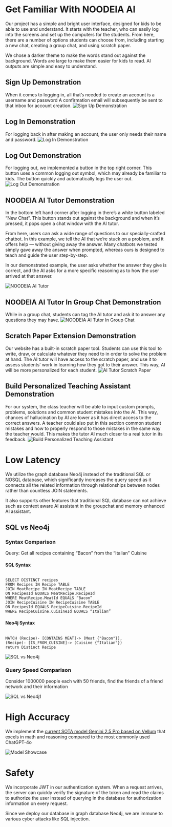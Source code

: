 # Get Familiar With NOODEIA AI 
Our project has a simple and bright user interface, designed for kids to be able to use and understand. It starts with the teacher, who can easily log into the screens and set up the computers for the students. From here, there are a number of options students can choose from, including starting a new chat, creating a group chat, and using scratch paper.

We chose a darker theme to make the words stand out against the background. Words are large to make them easier for kids to read. AI outputs are simple and easy to understand.

## Sign Up Demonstration
When it comes to logging in, all that’s needed to create an account is a username and password A confirmation email will subsequently be sent to that inbox for account creation.
![Sign Up Demonstration](../inProgress/demo1.gif)

## Log In Demonstration
For logging back in after making an account, the user only needs their name and password.
![Log In Demonstration](../inProgress/demo2.gif)

## Log Out Demonstration
For logging out, we implemented a button in the top right corner. This button uses a common logging out symbol, which may already be familiar to kids. The button quickly and automatically logs the user out.
![Log Out Demonstration](../inProgress/demo3.gif)

## NOODEIA AI Tutor Demonstration
In the bottom left hand corner after logging in there’s a white button labeled “New Chat”. This button stands out against the background and when it’s pressed, it pops open a chat window with the AI tutor.

From here, users can ask a wide range of questions to our specially-crafted chatbot. In this example, we tell the AI that we’re stuck on a problem, and it offers help — without giving away the answer. Many chatbots we tested simply gave away the answer when prompted, whereas ours is designed to teach and guide the user step-by-step. 

In our demonstrated example, the user asks whether the answer they give is correct, and the AI asks for a more specific reasoning as to how the user arrived at that answer.

![NOODEIA AI Tutor](../inProgress/demo4.gif)

## NOODEIA AI Tutor In Group Chat Demonstration
While in a group chat, students can tag the AI tutor and ask it to answer any questions they may have. 
![NOODEIA AI Tutor In Group Chat](../inProgress/demo7.gif)

## Scratch Paper Extension Demonstration
Our website has a built-in scratch paper tool. Students can use this tool to write, draw, or calculate whatever they need to in order to solve the problem at hand. The AI tutor will have access to the scratch paper, and use it to assess students’ work in learning how they got to their answer. This way, AI will be more personalized for each student.
![AI Tutor Scratch Paper](../inProgress/demo8.png)

## Build Personalized Teaching Assistant Demonstration
For our system, the class teacher will be able to input custom prompts, problems, solutions and common student mistakes into the AI. This way, chances of hallucination by AI are lower as it has direct access to the correct answers. A teacher could also put in this section common student mistakes and how to properly respond to those mistakes in the same way the teacher would. This makes the tutor AI much closer to a real tutor in its feedback.
![Build Personalized Teaching Assistant](../inProgress/demo9.png)

# Low Latency

We utilize the graph database Neo4j instead of the traditional SQL or NOSQL database, which significantly increases the query speed as it connects all the related information through relationships between nodes rather than countless JOIN statements. 

It also supports other features that traditional SQL database can not achieve such as context aware AI assistant in the groupchat and memory enhanced AI assistant.

## SQL vs Neo4j 

### Syntax Comparison

Query: Get all recipes containing “Bacon” from the “Italian” Cuisine

#### SQL Syntax

```

SELECT DISTINCT recipes
FROM Recipes IN Recipe TABLE
JOIN MeatRecipe IN MeatRecipe TABLE
ON RecipesId EQUALS MeatRecipe.RecipeId
WHERE MeatRecipe.MeatId EQUALS “Bacon”
JOIN RecipeCuisine IN RecipeCuisine TABLE
ON RecipesId EQUALS RecipeCuisine.RecipeId
WHERE RecipeCuisine.CuisineId EQUALS “Italian”

```

#### Neo4j Syntax

```

MATCH (Recipe)- [CONTAINS MEAT]-> (Meat {"Bacon"}),
(Recipe)- [IS_FROM_CUISINE]-> (Cuisine {"Italian"})
return Distinct Recipe

```

![SQL vs Neo4j](../inProgress/SQLvsNEO4j.png)

### Query Speed Comparison

Consider 1000000 people each with 50 friends, find the friends of a friend network and their information

![SQL vs Neo4j1](../inProgress/SQLvsNEO4j1.png)

# High Accuracy

We implement the [current SOTA model Gemini 2.5 Pro based on Vellum](https://www.vellum.ai/llm-leaderboard?utm_source=google&utm_medium=organic) that excels in math and reasoning compared to the most commonly used ChatGPT-4o 

![Model Showcase](../inProgress/model.png)

# Safety 

We incorporate JWT in our authentication system. When a request arrives, the server can quickly verify the signature of the token and read the claims to authorize the user instead of querying in the database for authorization information on every request.

Since we deploy our database in graph database Neo4j, we are immune to various cyber attacks like SQL injection.